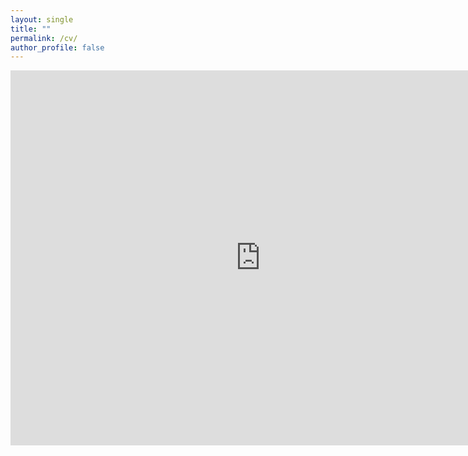 ```yaml
---
layout: single
title: ""
permalink: /cv/
author_profile: false
---
```

<body>

<iframe
    src="https://docs.google.com/gview?url=https://gcheng-nus.github.io/CV/CV_Guang.pdf&embedded=true"
    style="width:800px; height:600px;"
    frameborder="0"
></iframe>

</body>